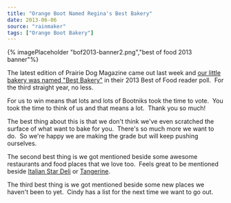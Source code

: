 ```yaml
---
title: "Orange Boot Named Regina's Best Bakery"
date: 2013-06-06
source: "rainmaker"
tags: ["Orange Boot Bakery"]
---
```


{% imagePlaceholder "bof2013-banner2.png","best of food 2013 banner"%}

The latest edition of Prairie Dog Magazine came out last week and [our little bakery was named "Best Bakery"](http://www.prairiedogmag.com/best-of-food-2013/#shopping) in their 2013 Best of Food reader poll.  For the third straight year, no less.

For us to win means that lots and lots of Bootniks took the time to vote.  You took the time to think of us and that means a lot.  Thank you so much!

The best thing about this is that we don't think we've even scratched the surface of what want to bake for you.  There's so much more we want to do.  So we're happy we are making the grade but will keep pushing ourselves.

The second best thing is we got mentioned beside some awesome restaurants and food places that we love too.  Feels great to be mentioned beside [Italian Star Deli](http://www.italianstardeli.com/) or [Tangerine](http://www.tangerineregina.ca/).

The third best thing is we got mentioned beside some new places we haven't been to yet.  Cindy has a list for the next time we want to go out.
